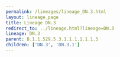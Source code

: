 ```yaml
---
permalink: /lineages/lineage_DN.3.html
layout: lineage_page
title: Lineage DN.3
redirect_to: ../lineage.html?lineage=DN.3
lineage: DN.3
parent: B.1.1.529.5.3.1.1.1.1.1.1.5
children: ['DN.3', 'DN.3.1']
---
```

